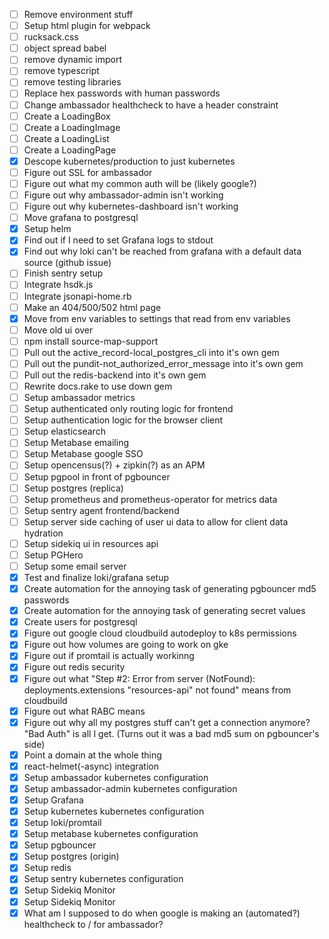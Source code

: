   - [ ] Remove environment stuff
  - [ ] Setup html plugin for webpack
  - [ ] rucksack.css
  - [ ] object spread babel
  - [ ] remove dynamic import
  - [ ] remove typescript
  - [ ] remove testing libraries  
 - [ ] Replace hex passwords with human passwords
  - [ ] Change ambassador healthcheck to have a header constraint
  - [ ] Create a LoadingBox
  - [ ] Create a LoadingImage
  - [ ] Create a LoadingList
  - [ ] Create a LoadingPage
  - [X] Descope kubernetes/production to just kubernetes
  - [ ] Figure out SSL for ambassador
  - [ ] Figure out what my common auth will be (likely google?)
  - [ ] Figure out why ambassador-admin isn't working
  - [ ] Figure out why kubernetes-dashboard isn't working
  - [ ] Move grafana to postgresql
  - [X] Setup helm
  - [X] Find out if I need to set Grafana logs to stdout
  - [X] Find out why loki can't be reached from grafana with a default data source (github issue)
  - [ ] Finish sentry setup
  - [ ] Integrate hsdk.js
  - [ ] Integrate jsonapi-home.rb
  - [ ] Make an 404/500/502 html page
  - [X] Move from env variables to settings that read from env variables
  - [ ] Move old ui over
  - [ ] npm install source-map-support
  - [ ] Pull out the active_record-local_postgres_cli into it's own gem
  - [ ] Pull out the pundit-not_authorized_error_message into it's own gem
  - [ ] Pull out the redis-backend into it's own gem
  - [ ] Rewrite docs.rake to use down gem
  - [ ] Setup ambassador metrics
  - [ ] Setup authenticated only routing logic for frontend
  - [ ] Setup authentication logic for the browser client
  - [ ] Setup elasticsearch
  - [ ] Setup Metabase emailing
  - [ ] Setup Metabase google SSO
  - [ ] Setup opencensus(?) + zipkin(?) as an APM
  - [ ] Setup pgpool in front of pgbouncer
  - [ ] Setup postgres (replica)
  - [ ] Setup prometheus and prometheus-operator for metrics data
  - [ ] Setup sentry agent frontend/backend
  - [ ] Setup server side caching of user ui data to allow for client data hydration
  - [ ] Setup sidekiq ui in resources api
  - [ ] Setup PGHero
  - [ ] Setup some email server
  - [X] Test and finalize loki/grafana setup
  - [X] Create automation for the annoying task of generating pgbouncer md5 passwords
  - [X] Create automation for the annoying task of generating secret values
  - [X] Create users for postgresql
  - [X] Figure out google cloud cloudbuild autodeploy to k8s permissions
  - [X] Figure out how volumes are going to work on gke
  - [x] Figure out if promtail is actually workinng
  - [X] Figure out redis security
  - [X] Figure out what "Step #2: Error from server (NotFound): deployments.extensions "resources-api" not found" means from cloudbuild
  - [X] Figure out what RABC means
  - [X] Figure out why all my postgres stuff can't get a connection anymore? "Bad Auth" is all I get. (Turns out it was a bad md5 sum on pgbouncer's side)
  - [X] Point a domain at the whole thing
  - [X] react-helmet(-async) integration
  - [X] Setup ambassador kubernetes configuration
  - [X] Setup ambassador-admin kubernetes configuration
  - [X] Setup Grafana
  - [X] Setup kubernetes kubernetes configuration
  - [X] Setup loki/promtail
  - [X] Setup metabase kubernetes configuration
  - [X] Setup pgbouncer
  - [X] Setup postgres (origin)
  - [X] Setup redis
  - [X] Setup sentry kubernetes configuration
  - [X] Setup Sidekiq Monitor
  - [X] Setup Sidekiq Monitor
  - [X] What am I supposed to do when google is making an (automated?) healthcheck to / for ambassador?
